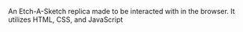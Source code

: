 An Etch-A-Sketch replica made to be interacted with in the browser. It utilizes HTML, CSS, and JavaScript
